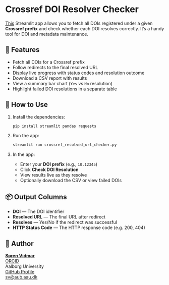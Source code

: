 # Crossref DOI Resolver Checker

[This](https://doi-resolver-checker-for-crossref.streamlit.app/) Streamlit app allows you to fetch all DOIs registered under a given **Crossref prefix** and check whether each DOI resolves correctly. It’s a handy tool for DOI and metadata maintenance.

## 🔧 Features

- Fetch all DOIs for a Crossref prefix
- Follow redirects to the final resolved URL
- Display live progress with status codes and resolution outcome
- Download a CSV report with results
- View a summary bar chart (`Yes` vs `No` resolution)
- Highlight failed DOI resolutions in a separate table

## 🧪 How to Use

1. Install the dependencies:
    ```bash
    pip install streamlit pandas requests
    ```

2. Run the app:
    ```bash
    streamlit run crossref_resolved_url_checker.py
    ```

3. In the app:
    - Enter your **DOI prefix** (e.g., `10.12345`)
    - Click **Check DOI Resolution**
    - View results live as they resolve
    - Optionally download the CSV or view failed DOIs

## 📦 Output Columns

- **DOI** — The DOI identifier
- **Resolved URL** — The final URL after redirect
- **Resolves** — Yes/No if the redirect was successful
- **HTTP Status Code** — The HTTP response code (e.g. 200, 404)

## 🙋 Author

[**Søren Vidmar**](https://svidmardev.vercel.app/)  
[ORCID](https://orcid.org/0000-0003-3055-6053)  
Aalborg University  
[GitHub Profile](https://github.com/svidmar)  
[sv@aub.aau.dk](mailto:sv@aub.aau.dk)